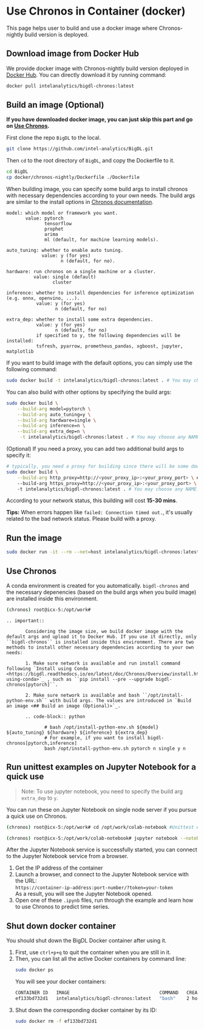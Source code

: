 # Use Chronos in Container (docker)
This page helps user to build and use a docker image where Chronos-nightly build version is deployed.

## Download image from Docker Hub
We provide docker image with Chronos-nightly build version deployed in [Docker Hub](https://hub.docker.com/r/intelanalytics/bigdl-chronos/tags). You can directly download it by running command:
```bash
docker pull intelanalytics/bigdl-chronos:latest
```

## Build an image (Optional)
**If you have downloaded docker image, you can just skip this part and go on [Use Chronos](#use-chronos).**

First clone the repo `BigDL` to the local.
```bash
git clone https://github.com/intel-analytics/BigDL.git
```
Then `cd` to the root directory of `BigDL`, and copy the Dockerfile to it. 
```bash
cd BigDL
cp docker/chronos-nightly/Dockerfile ./Dockerfile
```
When building image, you can specify some build args to install chronos with necessary dependencies according to your own needs.
The build args are similar to the install options in [Chronos documentation](https://bigdl.readthedocs.io/en/latest/doc/Chronos/Overview/install.html).

```
model: which model or framework you want. 
       value: pytorch
              tensorflow
              prophet
              arima
              ml (default, for machine learning models).

auto_tuning: whether to enable auto tuning.
             value: y (for yes)
                    n (default, for no).

hardware: run chronos on a single machine or a cluster.
          value: single (default)
                 cluster

inference: whether to install dependencies for inference optimization (e.g. onnx, openvino, ...).
           value: y (for yes)
                  n (default, for no)

extra_dep: whether to install some extra dependencies.
           value: y (for yes)
                  n (default, for no)
           if specified to y, the following dependencies will be installed:
           tsfresh, pyarrow, prometheus_pandas, xgboost, jupyter, matplotlib
```

If you want to build image with the default options, you can simply use the following command:
```bash
sudo docker build -t intelanalytics/bigdl-chronos:latest . # You may choose any NAME:TAG you want.
```

You can also build with other options by specifying the build args:
```bash
sudo docker build \
    --build-arg model=pytorch \
    --build-arg auto_tuning=y \
    --build-arg hardware=single \
    --build-arg inference=n \
    --build-arg extra_dep=n \
     -t intelanalytics/bigdl-chronos:latest . # You may choose any NAME:TAG you want.
```

(Optional) If you need a proxy, you can add two additional build args to specify it:
```bash
# typically, you need a proxy for building since there will be some downloading.
sudo docker build \
    --build-arg http_proxy=http://<your_proxy_ip>:<your_proxy_port> \ #optional
    --build-arg https_proxy=http://<your_proxy_ip>:<your_proxy_port> \ #optional
    -t intelanalytics/bigdl-chronos:latest . # You may choose any NAME:TAG you want.
```
According to your network status, this building will cost **15-30 mins**. 

**Tips:** When errors happen like `failed: Connection timed out.`, it's usually related to the bad network status. Please build with a proxy.

## Run the image
```bash
sudo docker run -it --rm --net=host intelanalytics/bigdl-chronos:latest bash
```

## Use Chronos
A conda environment is created for you automatically. `bigdl-chronos` and the necessary depenencies (based on the build args when you build image) are installed inside this environment.
```bash
(chronos) root@icx-5:/opt/work# 
```
```eval_rst
.. important::

       Considering the image size, we build docker image with the default args and upload it to Docker Hub. If you use it directly, only ``bigdl-chronos`` is installed inside this environment. There are two methods to install other necessary dependencies according to your own needs:

       1. Make sure network is available and run install command following `Install using Conda <https://bigdl.readthedocs.io/en/latest/doc/Chronos/Overview/install.html#install-using-conda>`_ , such as ``pip install --pre --upgrade bigdl-chronos[pytorch]``.

       2. Make sure network is available and bash ``/opt/install-python-env.sh`` with build args. The values are introduced in `Build an image <## Build an image (Optional)>`_.

       .. code-block:: python

              # bash /opt/install-python-env.sh ${model} ${auto_tuning} ${hardware} ${inference} ${extra_dep}
              # For example, if you want to install bigdl-chronos[pytorch,inference]
              bash /opt/install-python-env.sh pytorch n single y n

```

## Run unittest examples on Jupyter Notebook for a quick use
> Note: To use jupyter notebook, you need to specify the build arg `extra_dep` to `y`.

You can run these on Jupyter Notebook on single node server if you pursue a quick use on Chronos.
```bash
(chronos) root@icx-5:/opt/work# cd /opt/work/colab-notebook #Unittest examples are here.
```
```bash
(chronos) root@icx-5:/opt/work/colab-notebook# jupyter notebook --notebook-dir=./ --ip=* --allow-root #Start the Jupyter Notebook services.
```
After the Jupyter Notebook service is successfully started, you can connect to the Jupyter Notebook service from a browser.
1. Get the IP address of the container
2. Launch a browser, and connect to the Jupyter Notebook service with the URL: 
</br>`https://container-ip-address:port-number/?token=your-token`
</br>As a result, you will see the Jupyter Notebook opened.
3. Open one of these `.ipynb` files, run through the example and learn how to use Chronos to predict time series.

## Shut down docker container
You should shut down the BigDL Docker container after using it.
1. First, use `ctrl+p+q` to quit the container when you are still in it. 
2. Then, you can list all the active Docker containers by command line:
   ```bash
   sudo docker ps
   ```
   You will see your docker containers:
   ```bash
   CONTAINER ID   IMAGE                                 COMMAND   CREATED       STATUS       PORTS     NAMES
   ef133bd732d1   intelanalytics/bigdl-chronos:latest   "bash"    2 hours ago   Up 2 hours             happy_babbage
   ```
3. Shut down the corresponding docker container by its ID:
   ```bash
   sudo docker rm -f ef133bd732d1
   ```
